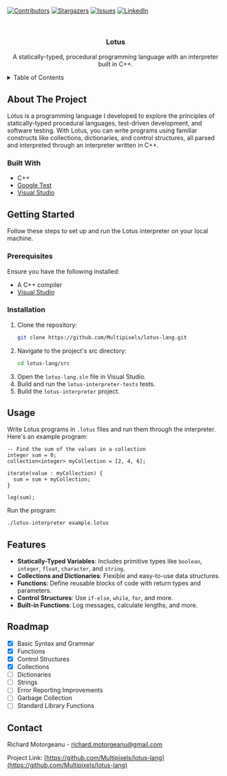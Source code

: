[![Contributors][contributors-shield]][contributors-url]
[![Stargazers][stars-shield]][stars-url]
[![Issues][issues-shield]][issues-url]
[![LinkedIn][linkedin-shield]][linkedin-url]

<br />
<div align="center">
  <h3 align="center">Lotus</h3>
  <p align="center">
    A statically-typed, procedural programming language with an interpreter built in C++.
  </p>
</div>

<details>
  <summary>Table of Contents</summary>
  <ol>
    <li>
      <a href="#about-the-project">About The Project</a>
      <ul>
        <li><a href="#built-with">Built With</a></li>
      </ul>
    </li>
    <li>
      <a href="#getting-started">Getting Started</a>
      <ul>
        <li><a href="#prerequisites">Prerequisites</a></li>
        <li><a href="#installation">Installation</a></li>
      </ul>
    </li>
    <li><a href="#usage">Usage</a></li>
    <li><a href="#features">Features</a></li>
    <li><a href="#roadmap">Roadmap</a></li>
    <li><a href="#contact">Contact</a></li>
  </ol>
</details>

## About The Project

Lotus is a programming language I developed to explore the principles of statically-typed procedural languages, test-driven development, and software testing. With Lotus, you can write programs using familiar constructs like collections, dictionaries, and control structures, all parsed and interpreted through an interpreter written in C++.

### Built With

* C++
* [Google Test](https://google.github.io/googletest/)
* [Visual Studio](https://visualstudio.microsoft.com/)

## Getting Started

Follow these steps to set up and run the Lotus interpreter on your local machine.

### Prerequisites

Ensure you have the following installed:

* A C++ compiler
* [Visual Studio](https://visualstudio.microsoft.com/)

### Installation

1. Clone the repository:
   ```sh
   git clone https://github.com/Multipixels/lotus-lang.git
   ```
2. Navigate to the project's src directory:
   ```sh
   cd lotus-lang/src
   ```
3. Open the `lotus-lang.sln` file in Visual Studio.
4. Build and run the `lotus-interpreter-tests` tests.
5. Build the `lotus-interpreter` project.

## Usage

Write Lotus programs in `.lotus` files and run them through the interpreter. Here's an example program:

```lotus
-- Find the sum of the values in a collection
integer sum = 0;
collection<integer> myCollection = [2, 4, 6];

iterate(value : myCollection) {
  sum = sum + myCollection;
}

log(sum);
```

Run the program:
```sh
./lotus-interpreter example.lotus
```

## Features

- **Statically-Typed Variables**: Includes primitive types like `boolean`, `integer`, `float`, `character`, and `string`.
- **Collections and Dictionaries**: Flexible and easy-to-use data structures.
- **Functions**: Define reusable blocks of code with return types and parameters.
- **Control Structures**: Use `if-else`, `while`, `for`, and more.
- **Built-in Functions**: Log messages, calculate lengths, and more.

## Roadmap

- [X] Basic Syntax and Grammar
- [X] Functions
- [X] Control Structures
- [X] Collections
- [ ] Dictionaries
- [ ] Strings
- [ ] Error Reporting Improvements
- [ ] Garbage Collection
- [ ] Standard Library Functions

## Contact

Richard Motorgeanu - richard.motorgeanu@gmail.com

Project Link: [https://github.com/Multipixels/lotus-lang](https://github.com/Multipixels/lotus-lang)

[contributors-shield]: https://img.shields.io/github/contributors/Multipixels/lotus-lang.svg?style=for-the-badge
[contributors-url]: https://github.com/Multipixels/lotus-lang/graphs/contributors
[stars-shield]: https://img.shields.io/github/stars/Multipixels/lotus-lang.svg?style=for-the-badge
[stars-url]: https://github.com/Multipixels/lotus-lang/stargazers
[issues-shield]: https://img.shields.io/github/issues/Multipixels/lotus-lang.svg?style=for-the-badge
[issues-url]: https://github.com/Multipixels/lotus-lang/issues
[linkedin-shield]: https://img.shields.io/badge/-LinkedIn-black.svg?style=for-the-badge&logo=linkedin&colorB=555
[linkedin-url]: https://www.linkedin.com/in/richard-motorgeanu/

